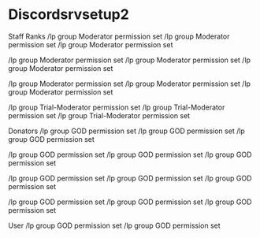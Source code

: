 # Discordsrvsetup2

Staff Ranks
/lp group Moderator permission set 
/lp group Moderator permission set 
/lp group Moderator permission set 

/lp group Moderator permission set 
/lp group Moderator permission set 
/lp group Moderator permission set 

/lp group Moderator permission set 
/lp group Moderator permission set 
/lp group Moderator permission set 

/lp group Trial-Moderator permission set
/lp group Trial-Moderator permission set 
/lp group Trial-Moderator permission set 

Donators
/lp group GOD permission set 
/lp group GOD permission set
/lp group GOD permission set

/lp group GOD permission set
/lp group GOD permission set
/lp group GOD permission set

/lp group GOD permission set
/lp group GOD permission set
/lp group GOD permission set

/lp group GOD permission set
/lp group GOD permission set
/lp group GOD permission set

User 
/lp group GOD permission set
/lp group GOD permission set
